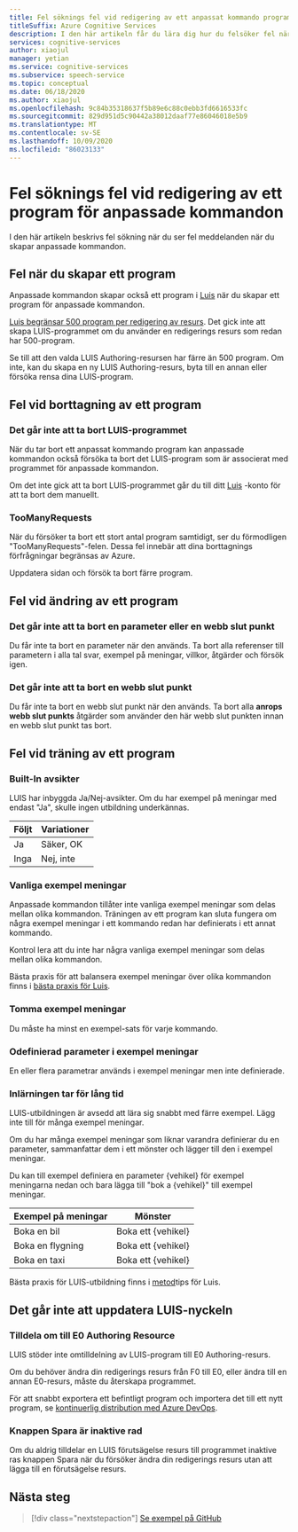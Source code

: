 ```yaml
---
title: Fel söknings fel vid redigering av ett anpassat kommando program (för hands version)
titleSuffix: Azure Cognitive Services
description: I den här artikeln får du lära dig hur du felsöker fel när du redigerar program för anpassade kommandon.
services: cognitive-services
author: xiaojul
manager: yetian
ms.service: cognitive-services
ms.subservice: speech-service
ms.topic: conceptual
ms.date: 06/18/2020
ms.author: xiaojul
ms.openlocfilehash: 9c84b35318637f5b89e6c88c0ebb3fd6616533fc
ms.sourcegitcommit: 829d951d5c90442a38012daaf77e86046018e5b9
ms.translationtype: MT
ms.contentlocale: sv-SE
ms.lasthandoff: 10/09/2020
ms.locfileid: "86023133"
---
```

# <a name="debug-errors-when-authoring-a-custom-commands-application"></a>Fel söknings fel vid redigering av ett program för anpassade kommandon

I den här artikeln beskrivs fel sökning när du ser fel meddelanden när du skapar anpassade kommandon. 

## <a name="errors-when-creating-an-application"></a>Fel när du skapar ett program
Anpassade kommandon skapar också ett program i [Luis](https://www.luis.ai/) när du skapar ett program för anpassade kommandon. 

[Luis begränsar 500 program per redigering av resurs](https://docs.microsoft.com/azure/cognitive-services/luis/luis-limits). Det gick inte att skapa LUIS-programmet om du använder en redigerings resurs som redan har 500-program. 

Se till att den valda LUIS Authoring-resursen har färre än 500 program. Om inte, kan du skapa en ny LUIS Authoring-resurs, byta till en annan eller försöka rensa dina LUIS-program.  

## <a name="errors-when-deleting-an-application"></a>Fel vid borttagning av ett program
### <a name="cant-delete-luis-application"></a>Det går inte att ta bort LUIS-programmet
När du tar bort ett anpassat kommando program kan anpassade kommandon också försöka ta bort det LUIS-program som är associerat med programmet för anpassade kommandon.

Om det inte gick att ta bort LUIS-programmet går du till ditt [Luis](https://www.luis.ai/) -konto för att ta bort dem manuellt.

### <a name="toomanyrequests"></a>TooManyRequests
När du försöker ta bort ett stort antal program samtidigt, ser du förmodligen "TooManyRequests"-felen. Dessa fel innebär att dina borttagnings förfrågningar begränsas av Azure. 

Uppdatera sidan och försök ta bort färre program.

## <a name="errors-when-modifying-an-application"></a>Fel vid ändring av ett program

### <a name="cant-delete-a-parameter-or-a-web-endpoint"></a>Det går inte att ta bort en parameter eller en webb slut punkt
Du får inte ta bort en parameter när den används. Ta bort alla referenser till parametern i alla tal svar, exempel på meningar, villkor, åtgärder och försök igen.

### <a name="cant-delete-a-web-endpoint"></a>Det går inte att ta bort en webb slut punkt
Du får inte ta bort en webb slut punkt när den används. Ta bort alla **anrops webb slut punkts** åtgärder som använder den här webb slut punkten innan en webb slut punkt tas bort.

## <a name="errors-when-training-an-application"></a>Fel vid träning av ett program
### <a name="built-in-intents"></a>Built-In avsikter
LUIS har inbyggda Ja/Nej-avsikter. Om du har exempel på meningar med endast "Ja", skulle ingen utbildning underkännas. 

| Följt | Variationer | 
| ------- | --------- | 
| Ja | Säker, OK |
| Inga | Nej, inte | 

### <a name="common-sample-sentences"></a>Vanliga exempel meningar
Anpassade kommandon tillåter inte vanliga exempel meningar som delas mellan olika kommandon. Träningen av ett program kan sluta fungera om några exempel meningar i ett kommando redan har definierats i ett annat kommando. 

Kontrol lera att du inte har några vanliga exempel meningar som delas mellan olika kommandon. 

Bästa praxis för att balansera exempel meningar över olika kommandon finns i [bästa praxis för Luis](https://docs.microsoft.com/azure/cognitive-services/luis/luis-concept-best-practices).

### <a name="empty-sample-sentences"></a>Tomma exempel meningar
Du måste ha minst en exempel-sats för varje kommando.

### <a name="undefined-parameter-in-sample-sentences"></a>Odefinierad parameter i exempel meningar
En eller flera parametrar används i exempel meningar men inte definierade.

### <a name="training-takes-too-long"></a>Inlärningen tar för lång tid
LUIS-utbildningen är avsedd att lära sig snabbt med färre exempel. Lägg inte till för många exempel meningar. 

Om du har många exempel meningar som liknar varandra definierar du en parameter, sammanfattar dem i ett mönster och lägger till den i exempel meningar.

Du kan till exempel definiera en parameter {vehikel} för exempel meningarna nedan och bara lägga till "bok a {vehikel}" till exempel meningar.

| Exempel på meningar | Mönster | 
| ------- | ------- | 
| Boka en bil | Boka ett {vehikel} | 
| Boka en flygning | Boka ett {vehikel} |
| Boka en taxi | Boka ett {vehikel} |

Bästa praxis för LUIS-utbildning finns i [metod](https://docs.microsoft.com/azure/cognitive-services/luis/luis-concept-best-practices)tips för Luis.

## <a name="cant-update-luis-key"></a>Det går inte att uppdatera LUIS-nyckeln
### <a name="reassign-to-e0-authoring-resource"></a>Tilldela om till E0 Authoring Resource
LUIS stöder inte omtilldelning av LUIS-program till E0 Authoring-resurs.

Om du behöver ändra din redigerings resurs från F0 till E0, eller ändra till en annan E0-resurs, måste du återskapa programmet. 

För att snabbt exportera ett befintligt program och importera det till ett nytt program, se [kontinuerlig distribution med Azure DevOps](./how-to-custom-commands-deploy-cicd.md).

### <a name="save-button-is-disabled"></a>Knappen Spara är inaktive rad
Om du aldrig tilldelar en LUIS förutsägelse resurs till programmet inaktive ras knappen Spara när du försöker ändra din redigerings resurs utan att lägga till en förutsägelse resurs.

## <a name="next-steps"></a>Nästa steg

> [!div class="nextstepaction"]
> [Se exempel på GitHub](https://aka.ms/speech/cc-samples)
